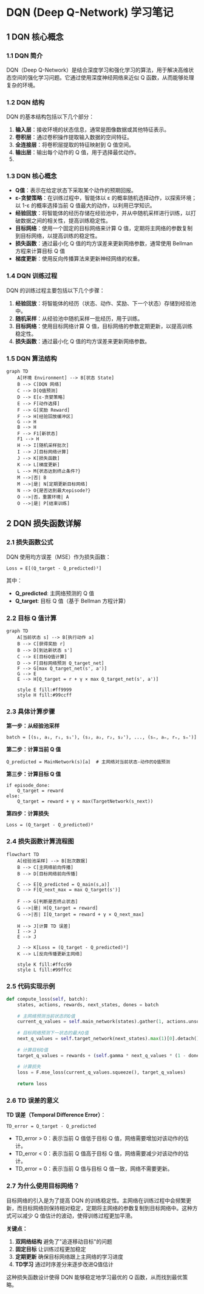 # DQN (Deep Q-Network) 学习笔记

## 1 DQN 核心概念

### 1.1 DQN 简介
DQN（Deep Q-Network）是结合深度学习和强化学习的算法，用于解决高维状态空间的强化学习问题。它通过使用深度神经网络来近似 Q 函数，从而能够处理复杂的环境。

### 1.2 DQN 结构
DQN 的基本结构包括以下几个部分：
1. **输入层**：接收环境的状态信息，通常是图像数据或其他特征表示。
2. **卷积层**：通过卷积操作提取输入数据的空间特征。
3. **全连接层**：将卷积层提取的特征映射到 Q 值空间。
4. **输出层**：输出每个动作的 Q 值，用于选择最优动作。
5. 
### 1.3 DQN 核心概念
- **Q值**：表示在给定状态下采取某个动作的预期回报。
- **ε-贪婪策略**：在训练过程中，智能体以 ε 的概率随机选择动作，以探索环境；以 1-ε 的概率选择当前 Q 值最大的动作，以利用已学知识。
- **经验回放**：将智能体的经历存储在经验池中，并从中随机采样进行训练，以打破数据之间的相关性，提高训练稳定性。
- **目标网络**：使用一个固定的目标网络来计算 Q 值，定期将主网络的参数复制到目标网络，以提高训练的稳定性。
- **损失函数**：通过最小化 Q 值的均方误差来更新网络参数，通常使用 Bellman 方程来计算目标 Q 值
- **梯度更新**：使用反向传播算法来更新神经网络的权重。

### 1.4 DQN 训练过程
DQN 的训练过程主要包括以下几个步骤：
1. **经验回放**：将智能体的经历（状态、动作、奖励、下一个状态）存储到经验池中。
2. **随机采样**：从经验池中随机采样一批经历，用于训练。
3. **目标网络**：使用目标网络计算 Q 值，目标网络的参数定期更新，以提高训练稳定性。
4. **损失函数**：通过最小化 Q 值的均方误差来更新网络参数。

### 1.5 DQN 算法结构
```mermaid
graph TD
    A[环境 Environment] --> B[状态 State]
    B --> C[DQN 网络]
    C --> D[Q值预测]
    D --> E[ε-贪婪策略]
    E --> F[动作选择]
    F --> G[奖励 Reward]
    F --> H[经验回放缓冲区]
    G --> H
    B --> H
    F --> F1[新状态]
    F1 --> H
    H --> I[随机采样批次]
    I --> J[目标网络计算]
    J --> K[损失函数]
    K --> L[梯度更新]
    L --> M{状态达到终止条件?}
    M -->|否| B
    M -->|是| N[定期更新目标网络]
    N --> O{是否达到最大episode?}
    O -->|否，重置环境| A
    O -->|是| P[结束训练]
```

## 2 DQN 损失函数详解

### 2.1 损失函数公式

DQN 使用均方误差（MSE）作为损失函数：

```
Loss = E[(Q_target - Q_predicted)²]
```

其中：
- **Q_predicted**: 主网络预测的 Q 值
- **Q_target**: 目标 Q 值（基于 Bellman 方程计算）

### 2.2 目标 Q 值计算

```mermaid
graph TD
    A[当前状态 s] --> B[执行动作 a]
    B --> C[获得奖励 r]
    B --> D[到达新状态 s']
    C --> E[目标Q值计算]
    D --> F[目标网络预测 Q_target_net]
    F --> G[max Q_target_net(s', a')]
    G --> E
    E --> H[Q_target = r + γ × max Q_target_net(s', a')]
    
    style E fill:#ff9999
    style H fill:#99ccff
```

### 2.3 具体计算步骤

**第一步：从经验池采样**
```
batch = [(s₁, a₁, r₁, s₁'), (s₂, a₂, r₂, s₂'), ..., (sₙ, aₙ, rₙ, sₙ')]
```

**第二步：计算当前 Q 值**
```
Q_predicted = MainNetwork(s)[a]  # 主网络对当前状态-动作的Q值预测
```

**第三步：计算目标 Q 值**
```
if episode_done:
    Q_target = reward
else:
    Q_target = reward + γ × max(TargetNetwork(s_next))
```

**第四步：计算损失**
```
Loss = (Q_target - Q_predicted)²
```

### 2.4 损失函数计算流程图

```mermaid
flowchart TD
    A[经验池采样] --> B[批次数据]
    B --> C[主网络前向传播]
    B --> D[目标网络前向传播]
    
    C --> E[Q_predicted = Q_main(s,a)]
    D --> F[Q_next_max = max Q_target(s')]
    
    F --> G[判断是否终止状态]
    G -->|是| H[Q_target = reward]
    G -->|否| I[Q_target = reward + γ × Q_next_max]
    
    H --> J[计算 TD 误差]
    I --> J
    E --> J
    
    J --> K[Loss = (Q_target - Q_predicted)²]
    K --> L[反向传播更新主网络]
    
    style K fill:#ffcc99
    style L fill:#99ffcc
```

### 2.5 代码实现示例

```python
def compute_loss(self, batch):
    states, actions, rewards, next_states, dones = batch
    
    # 主网络预测当前状态的Q值
    current_q_values = self.main_network(states).gather(1, actions.unsqueeze(1))
    
    # 目标网络预测下一状态的最大Q值
    next_q_values = self.target_network(next_states).max(1)[0].detach()
    
    # 计算目标Q值
    target_q_values = rewards + (self.gamma * next_q_values * (1 - dones))
    
    # 计算损失
    loss = F.mse_loss(current_q_values.squeeze(), target_q_values)
    
    return loss
```

### 2.6 TD 误差的意义

**TD 误差（Temporal Difference Error）**：
```
TD_error = Q_target - Q_predicted
```
- TD_error > 0：表示当前 Q 值低于目标 Q 值，网络需要增加对该动作的估计。
- TD_error < 0：表示当前 Q 值高于目标 Q 值，网络需要减少对该动作的估计。
- TD_error = 0：表示当前 Q 值与目标 Q 值一致，网络不需要更新。

### 2.7 为什么使用目标网络？

目标网络的引入是为了提高 DQN 的训练稳定性。主网络在训练过程中会频繁更新，而目标网络则保持相对稳定，定期将主网络的参数复制到目标网络中。这种方式可以减少 Q 值估计的波动，使得训练过程更加平滑。

**关键点：**
1. **双网络结构** 避免了"追逐移动目标"的问题
2. **固定目标** 让训练过程更加稳定
3. **定期更新** 确保目标网络跟上主网络的学习进度
4. **TD学习** 通过时序差分来逐步改进Q值估计

这种损失函数设计使得 DQN 能够稳定地学习最优的 Q 函数，从而找到最优策略。